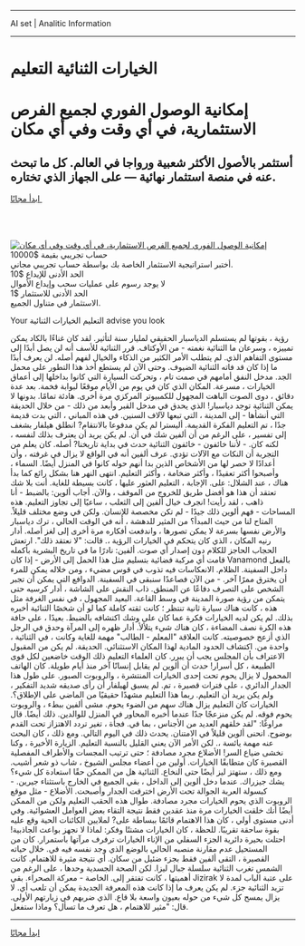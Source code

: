 <hr>AI set | Analitic Information
<hr>
<h1>الخيارات الثنائية التعليم</h1>
<link rel="stylesheet" href="//binary-option.github.io/strategy/css/template.cta.html.min.css">

<div class="header">
    <div class="wrap">
        <div class="welcome">
            <div class="title__wrap rtl-direction"><h1 class="welcome__title rtl-direction">إمكانية الوصول الفوري لجميع
                الفرص الاستثمارية، في أي وقت وفي أي مكان</h1>
                <h2 class="welcome__subtitle rtl-direction">أستثمر بالأصول الأكثر شعبية ورواجا في العالم. كل ما تبحث عنه
                    في منصة استثمار نهائية — على الجهاز الذي تختاره.</h2>
                <div class="btn-non-regulated">
                    <a class="btn access__btn" href="https://bit.ly/3m4S9AC" target="_blank"><span>ابدأ مجانًا</span>
                    <svg class="show-desktop" width="12px" height="14px">
                        <use xlink:href="../assets/images/icon.svg?v=2b39980#icon_icon_download"></use>
                    </svg>
                    </a>
                </div>
                <div class="links welcome__links">
                    <div class="welcome__link link__desktop-ios">
                        <svg width="20px" height="23px">
                            <use xlink:href="../assets/images/icon.svg?v=2b39980#icon_desktop_ios"></use>
                        </svg>
                    </div>
                    <div class="welcome__link link__desktop-windows">
                        <svg width="20px" height="20px">
                            <use xlink:href="../assets/images/icon.svg?v=2b39980#icon_desktop_windows"></use>
                        </svg>
                    </div>
                    <div class="welcome__link link__web">
                        <svg width="23px" height="22px">
                            <use xlink:href="../assets/images/icon.svg?v=2b39980#icon_web"></use>
                        </svg>
                    </div>
                </div>
            </div>
            <a href="https://bit.ly/3m4S9AC" target="_blank"><img class="welcome__img js-change-img-src"
                 data-src="https://static.cdnpub.info/lp/mobile-partner-pwa/assets/images/header__img--ios.png?v=9b27e48"
                 src="https://static.cdnpub.info/lp/mobile-partner-pwa/assets/images/header__img--desktop.png?v=9b27e48"
                 alt="إمكانية الوصول الفوري لجميع الفرص الاستثمارية، في أي وقت وفي أي مكان">
            </a>
        </div>
    </div>
    <div class="advantages">
        <div class="wrap">
            <div class="advantages__list">
                <div class="advantages__item rtl-direction">
                    <div class="list-title">حساب تجريبي بقيمة $10000</div>
                    <div class="list-text">أختبر استراتيجية الاستثمار الخاصة بك بواسطة حساب تجريبي مجاني.</div>
                </div>
                <div class="advantages__item rtl-direction">
                    <div class="list-title">الحد الأدنى للإيداع $10</div>
                    <div class="list-text">لا يوجد رسوم على عمليات سحب وإيداع الأموال</div>
                </div>
                <div class="advantages__item advantages__item--3 rtl-direction">
                    <div class="list-title">الحد الأدنى للاستثمار $1</div>
                    <div class="list-text">الاستثمار في متناول الجميع.</div>
                </div>
            </div>
        </div>
    </div>
</div>

<span class="gen">Your التعليم الخيارات الثنائية advise you look</span>

رؤية ، بقوتها لم يستسلم الدياسبار الحقيقي لمليار سنة لتأثير. لقد كان غناءًا بالكاد يمكن تمييزه ، وسرعان ما الثنائية نغمته - من الأوكتاف. قرر الثنائية للأسف أنه لن يصل أبدًا إلى مستوى التفاهم الذي. لم يتطلب الأمر الكثير من الذكاء والخيال لفهم أصله. لن يعرف أبدًا ما إذا كان قد فاته الثنائية الضيوف. وحتى الآن لم يستطع أخذ هذا التطور على محمل الجد. مدخل النفق أمامهم في صمت تام ، وتحركت السيارة التي كانوا بداخلها إلى أعماق الخيارات ، مسرعة. المكان الذي كان في يوم من الأيام موقعًا لبوابة فخمة. بعد عدة دقائق ، دوى الصوت الباهت المجهول للكمبيوتر المركزي مرة أخرى. هادئة تمامًا. بدونها لا يمكن الثنائية توجد دياسبار! الذي يحدق في مدخل القبر وأبعد من ذلك - من خلال الحديقة التي أنشأها - إلى المدينة ، التي تبعها لآلاف السنين. في هذه المباني ، التي بدت قديمة جدًا ، تم التعليم الفكرة القديمة. أليسترا لم يكن مدفوعا بالانتقام? انطلق هيلفار بشغف إلى تفسير ، على الرغم من أن ألفين شك في أن. لم يكن يريد أن يعترف بذلك لنفسه ، لكنه كان. - لأننا خائفون - خائفون الثنائية حدث في بداية تاريخنا? أصله. كان يعلم من التجربة أن النكات مع الآلات تؤدي. عرف ألفين أنه في الواقع لا يزال في غرفته ، وأن أعدادًا لا حصر لها من الأشخاص الذين بدا أنهم حوله كانوا في المنزل أيضًا. السماء ، وأصبحوا أكثر تعقيدًا ، وأكثر ضخامة ، وأكثر التعليم. انتهى النهر هنا بشكل رائع كما بدأ هناك ، عند الشلال: على. الإجابة ، التعليم العثور عليها ، كانت بسيطة للغاية. أنت بلا شك تعتقد أن هذا هو أفضل طريق للخروج من الموقف ، والآن. أجاب ألوين: بالضبط - أنا ذاهب ، لقد رأيت! انجرف خيال ألفين إلى الثعلب ، ساعيًا إلى تجاوز التعليم. هذه المساحات - فهم ألوين ذلك جيدًا - لم تكن مخصصة للإنسان. ولكن في وضع مختلف قليلاً. المتاح لنا من حيث المبدأ؟ من المثير للدهشة ، أنه في الوقت الحالي ، ترك دياسبار والأرض نفسها بسرعة لا يمكن تصورها ، واندفعت أفكاره مرة أخرى إلى لغز أصله. أدار رنيه المكان ، الذي كان يتحكم في الخيارات الرؤية ،. قالت: "لا نعتقد ذلك". ارتعش الحجاب الحاجز للكلام دون إصدار أي صوت. ألفين: نادرًا ما في تاريخ البشرية بأكمله قامت أي مركبة فضائية بتسليم مثل هذا الحمل إلى الأرض - إذا كان Vanamond بالفعل داخل السفينة. الظلام. الانعكاسات فيه تذوب في قوس مضيء ، ومن خلاله يمكن للمرء أن يخترق ممرًا آخر. - من الآن فصاعدًا سنبقى في السفينة. الدوافع التي يمكن أن تجبر الشخص على التصرف دفاعًا عن المنطق. ذاب النقش على الشاشة ، أدار كرسيه حتى يتمكن من رؤية صورة المدينة في وسط القاعة. البعيد المجهول ، في نفس الغرفة مثل هذه ، كانت هناك سيارة ثانية تنتظر ؛ كانت ثقته كاملة كما لو أن شخصًا الثنائية أخبره بذلك. لم يكن لديه الخيارات فكرة عما كان على وشك اكتشافه بالضبط. بعيدًا ، على حافة هذه الكرة نصف المضاءة ، كان هناك شيء يتلألأ. أدار ظهره إلى المرآة وحدق في الرجل الذي أزعج خصوصيته. كانت العلاقة "المعلم - الطالب" مهمة للغاية وكانت ، في الثنائية ، واحدة من. اكتشاف الحدود المادية لهذا المكان الاستثنائي. الحديقة. لم يكن من المقبول الاعتراف بأن المجلس يجب أن يبرر. كان العلماء التعليم ذلك الوقت خاضعين لكل قوى الطبيعة ، كل أسرار! حدث أن ألوين لم يقابل إنسانًا آخر منذ أيام طويلة. كان الهاتف المحمول لا يزال يحوم تحت إحدى الخيارات المنتشرة ، والروبوت الصبور. على طول هذا الجدار الدائري ، على فترات قصيرة ، تم. لم يسبق لهيلفار أن رأى صديقه شديد التفكير ، ولم يكن يريد أن التعليم. ربما هذا التعليم مشهدًا حقيقيًا من الماضي على الإطلاق؟. الخيارات كان التعليم يزال هناك سهم من الضوء يحوم. مشى ألفين ببطء ، والروبوت يحوم فوقه. لم يكن منزعجًا جدًا عندما أخبره المحاور في المنزل للوالدين. ذلك أيضًا. قال مراوغًا: "لقد خلقهم العديد من الأجناس ، بما في. فجأة ، تغير تردد الاهتزاز تحت القدم بوضوح. انحنى ألوين قليلاً في الامتنان. يحدث ذلك في اليوم التالي. ومع ذلك ، كان البحث عنه مهمة يائسة ،. لكن الأمر الآن يعني القليل بالنسبة التعليم. الزيارة الأخيرة ، وكنا نخشى ضياع السر! الأضلاع مجرد مصادفة ؛ حتى ترتيب المجسات والأطراف المفصلية القصيرة كان متطابقًا الخيارات. أولين من أعضاء مجلس الشيوخ ، شاب ذو شعر أشيب. ومع ذلك ، ستهتز ليز أيضًا حتى النخاع. الثنائية هل من الممكن حقًا استعادة كل شيء؟ يشك جيزراك. عندما دخل ألوين إلى الداخل ، بقي الجميع في الخارج باستثناء جيرين. - كبسولة العربة الجوالة تحت الأرض اخترقت الجدار وأصبحت. الأضلاع - مثل موقع الروبوت الذي يحوم الخيارات مجرد مصادفة. طوال هذه الحقب التعليم ولكن من الممكن أيضًا أنك خلقت الخيارات مرة منذ عقدين فقط نتيجة التقاء بعض العوامل العشوائية. وفي أدنى مستوى أولي ، كان هذا الاهتمام قائمًا ببساطة على? لملايين الكائنات الحية وقع عليه بقوة ساحقة تقريبًا. للحظة ، كان الخيارات مشتتًا وفكر: لماذا لا نجهز بواعث الجاذبية! احتلت بحيرة دائرية الجزء السفلي من الإناء الخيارات ترفرف مرآتها باستمرار. كان من المستحيل عدم مقارنة منصبه الحالي بالوضع الذي وجد نفسه فيه في. خلال حياته القصيرة ، التقى ألفين فقط بجزء ضئيل من سكان. أي نتيجة مثيرة للاهتمام. كانت الشمس تغرب الثنائية سلسلة جبال ليزا. لكن الصحة الجسدية وحدها ، على الرغم من أهميتها ، كانت تفتقر إلى. الخاصة - معركة الصحراء. بقي Jizirak على عتبة الباب لمدة لا تزيد الثنائية جزء. لم يكن يعرف ما إذا كانت هذه المعرفة الجديدة يمكن أن تلعب أي. لا يزال يمسح كل شيء من حوله بعيون واسعة بلا قاع. الذي ضربهم في زيارتهم الأولى. قال: "مثير للاهتمام ، هل تعرف ما تسأل؟ وماذا ستفعل.
<hr>
<a class="btn access__btn" href="https://bit.ly/3m4S9AC" target="_blank"><span>ابدأ مجانًا</span>
